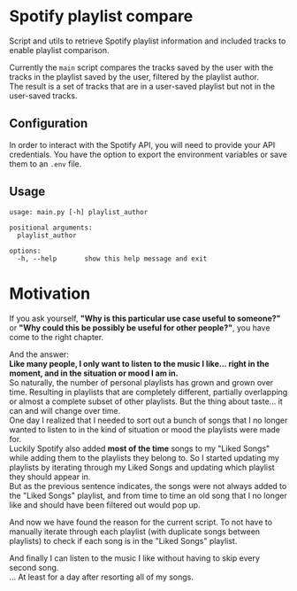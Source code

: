 # Spotify playlist compare
Script and utils to retrieve Spotify playlist information and included tracks to
enable playlist comparison.

Currently the `main` script compares the tracks saved by the user with the
tracks in the playlist saved by the user, filtered by the playlist author.  
The result is a set of tracks that are in a user-saved playlist but not in the 
user-saved tracks.

## Configuration
In order to interact with the Spotify API, you will need to provide your API credentials.
You have the option to export the environment variables or save them to an `.env` file. 

## Usage
```
usage: main.py [-h] playlist_author

positional arguments:
  playlist_author

options:
  -h, --help       show this help message and exit
```

# Motivation
If you ask yourself, **"Why is this particular use case useful to someone?"**
or **"Why could this be possibly be useful for other people?"**, you have come to the 
right chapter.

And the answer:  
**Like many people, I only want to listen to the music I like... right in the**
**moment, and in the situation or mood I am in.**  
So naturally, the number of personal playlists has grown and grown over time.
Resulting in playlists that are completely different, partially overlapping or almost a 
complete subset of other playlists.
But the thing about taste... it can and will change over time.   
One day I realized that I needed to sort out a bunch of songs that I no longer wanted to
listen to in the kind of situation or mood the playlists were made for.  
Luckily Spotify also added **most of the time** songs to my "Liked Songs" while adding 
them to the playlists they belong to. So I started updating my playlists by iterating
through my Liked Songs and updating which playlist they should appear in.  
But as the previous sentence indicates, the songs were not always added to the "Liked 
Songs" playlist, and from time to time an old song that I no longer like and should have
been filtered out would pop up.

And now we have found the reason for the current script. To not have to manually iterate through each playlist (with duplicate songs between playlists) to check if each song is
in the "Liked Songs" playlist.  

And finally I can listen to the music I like without having to skip every second song.  
... At least for a day after resorting all of my songs.